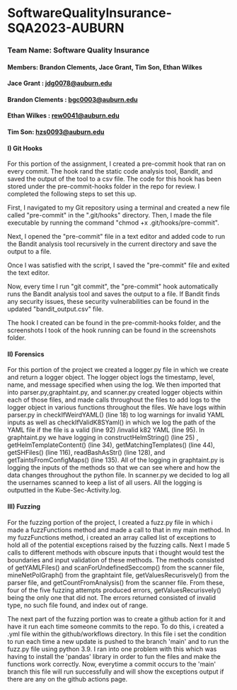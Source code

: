 # SoftwareQualityInsurance-SQA2023-AUBURN

### Team Name: Software Quality Insurance

#### Members: Brandon Clements, Jace Grant, Tim Son, Ethan Wilkes

#### Jace Grant : jdg0078@auburn.edu

#### Brandon Clements : bgc0003@auburn.edu

#### Ethan Wilkes : rew0041@auburn.edu

#### Tim Son: hzs0093@auburn.edu


#### I) Git Hooks
For this portion of the assignment, I created a pre-commit hook that ran on every commit. The hook rand the static code analysis tool, Bandit, and saved the output of the tool to a csv file. The code for this hook has been stored under the pre-commit-hooks folder in the repo for review. I completed the following steps to set this up.  

First, I navigated to my Git repository using a terminal and created a new file called "pre-commit" in the ".git/hooks" directory. Then, I made the file executable by running the command "chmod +x .git/hooks/pre-commit".

Next, I opened the "pre-commit" file in a text editor and added code to run the Bandit analysis tool recursively in the current directory and save the output to a file. 

Once I was satisfied with the script, I saved the "pre-commit" file and exited the text editor.

Now, every time I run "git commit", the "pre-commit" hook automatically runs the Bandit analysis tool and saves the output to a file. If Bandit finds any security issues, these security vulnerabilities can be found in the updated "bandit_output.csv" file.

The hook I created can be found in the pre-commit-hooks folder, and the screenshots I took of the hook running can be found in the screenshots folder.

#### II) Forensics
For this portion of the project we created a logger.py file in which we create and return a logger object. The logger object logs the timestamp, level, name, and message specified when using the log. We then imported that into parser.py,graphtaint.py, and scanner.py created logger objects within each of those files, and made calls throughout the files to add logs to the logger object in various functions throughout the files. We have logs within parser.py in checkIfWeirdYAML() (line 18) to log warnings for invalid YAML inputs as well as checkIfValidK8SYaml() in which we log the path of the YAML file if the file is a valid (line 92) /invalid k82 YAML (line 95). In graphtaint.py we have logging in constructHelmString() (line 25) , getHelmTemplateContent() (line 34), getMatchingTemplates() (line 44), getSHFiles() (line 116), readBashAsStr() (line 128), and getTaintsFromConfigMaps() (line 135). All of the logging in graphtaint.py is logging the inputs of the methods so that we can see where and how the data changes throughout the python file. In scanner.py we decided to log all the usernames scanned to keep a list of all users. All the logging is outputted in the Kube-Sec-Activity.log. 

#### III) Fuzzing
For the fuzzing portion of the project, I created a fuzz.py file in which i made a fuzzFunctions method and made a call to that in my main method. In my fuzzFunctions method, i created an array called list of exceptions to hold all of the potential exceptions raised by the fuzzing calls. Next I made 5 calls to different methods with obscure inputs that i thought would test the boundaries and input validation of these methods. The methods consisted of getYAMLFiles() and scanForUndefinedSeccomp() from the scanner file, mineNetPolGraph() from the graphtaint file, getValuesRecurisvely() from the parser file, and getCountFromAnalysis() from the scanner file. From these, four of the five fuzzing attempts produced errors, getValuesRecurisvely() being the only one that did not. The errors returned consisted of invalid type, no such file found, and index out of range.

The next part of the fuzzing portion was to create a github action for it and have it run each time someone commits to the repo. To do this, i created a .yml file within the github/workflows directory. In this file i set the condition to run each time a new update is pushed to the branch 'main' and to run the fuzz.py file using python 3.9. I ran into one problem with this which was having to install the 'pandas' library in order to fun the files and make the functions work correctly. Now, everytime a commit occurs to the 'main' branch this file will run successfully and will show the exceptions output if there are any on the github actions page.
